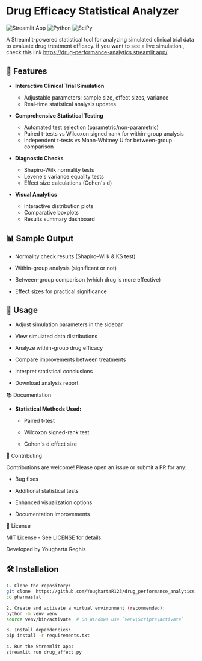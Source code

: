 # Drug Efficacy Statistical Analyzer

![Streamlit App](https://img.shields.io/badge/Streamlit-FF4B4B?style=for-the-badge&logo=Streamlit&logoColor=white)
![Python](https://img.shields.io/badge/Python-3.8%2B-blue?style=for-the-badge&logo=python)
![SciPy](https://img.shields.io/badge/SciPy-Statistical%20Analysis-8CAAE6?style=for-the-badge&logo=scipy)

A Streamlit-powered statistical tool for analyzing simulated clinical trial data to evaluate drug treatment efficacy.
if you want to see a live simulation , check this link https://drug-performance-analytics.streamlit.app/



## 🚀 Features

- **Interactive Clinical Trial Simulation**
  - Adjustable parameters: sample size, effect sizes, variance
  - Real-time statistical analysis updates

- **Comprehensive Statistical Testing**
  - Automated test selection (parametric/non-parametric)
  - Paired t-tests vs Wilcoxon signed-rank for within-group analysis
  - Independent t-tests vs Mann-Whitney U for between-group comparison

- **Diagnostic Checks**
  - Shapiro-Wilk normality tests
  - Levene's variance equality tests
  - Effect size calculations (Cohen's d)

- **Visual Analytics**
  - Interactive distribution plots
  - Comparative boxplots
  - Results summary dashboard

## 📊 Sample Output
- Normality check results (Shapiro–Wilk & KS test)

- Within-group analysis (significant or not)

- Between-group comparison (which drug is more effective)

- Effect sizes for practical significance

## 📝 Usage

- Adjust simulation parameters in the sidebar

- View simulated data distributions

- Analyze within-group drug efficacy

- Compare improvements between treatments

- Interpret statistical conclusions

- Download analysis report





📚 Documentation

- **Statistical Methods Used:**

  - Paired t-test

  - Wilcoxon signed-rank test

  - Cohen's d effect size

🤝 Contributing

Contributions are welcome! Please open an issue or submit a PR for any:

- Bug fixes

- Additional statistical tests

- Enhanced visualization options

- Documentation improvements

📜 License

MIT License - See LICENSE for details.

Developed by Yougharta Reghis

## 🛠️ Installation


```bash
1. Clone the repository:
git clone  https://github.com/YoughartaR123/drug_performance_analytics.git
cd pharmastat

2. Create and activate a virtual environment (recommended):
python -m venv venv
source venv/bin/activate  # On Windows use `venv\Scripts\activate`

3. Install dependencies:
pip install -r requirements.txt

4. Run the Streamlit app:
streamlit run drug_affect.py

